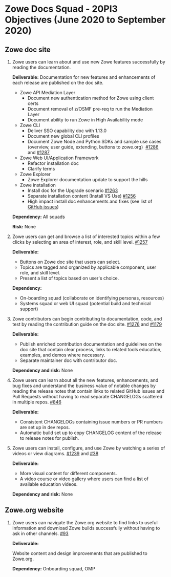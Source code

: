# Zowe Docs Squad - 20PI3 Objectives (June 2020 to September 2020)

## Zowe doc site 

1. Zowe users can learn about and use new Zowe features successfully by reading the documentation. 
   
   **Deliverable:** Documentation for new features and enhancements of each release are published on the doc site.

   - Zowe API Mediation Layer
     - Document new authentication method for Zowe using client certs 
     - Document removal of z/OSMF pre-req to run the Mediation Layer 
     - Document ability to run Zowe in High Availability mode
   - Zowe CLI
     - Deliver SSO capability doc with 1.13.0
     - Document new global CLI profiles 
     - Document Zowe Node and Python SDKs and sample use cases (overview, user guide, extending, buttons to zowe.org)  [#1286](https://github.com/zowe/docs-site/issues/1286) and [#1287](https://github.com/zowe/docs-site/issues/1287)
   - Zowe Web UI/Application Framework 
     - Refactor installation doc 
     - Clarify terms
   - Zowe Explorer
     - Zowe Explorer documentation update to support the hills
   - Zowe installation
     - Install doc for the Upgrade scenario [#1263](https://github.com/zowe/docs-site/issues/1263)
     - Separate installation content (Install VS Use) [#1256](https://github.com/zowe/docs-site/issues/1256)
     - High impact install doc enhancements and fixes (see list of [GitHub issues](https://github.com/zowe/docs-site/issues?q=is%3Aopen+is%3Aissue+label%3Acupids))

    **Dependency:** All squads

    **Risk:** None

2. Zowe users can get and browse a list of interested topics within a few clicks by selecting an area of interest, role, and skill level. [#1257](https://github.com/zowe/docs-site/issues/1257)
   
   **Deliverable:** 
   - Buttons on Zowe doc site that users can select. 
   - Topics are tagged and organized by applicable component, user role, and skill level. 
   - Present a list of topics based on user's choice.

   **Dependency:** 
   - On-boarding squad (collaborate on identifying personas, resources)
   - Systems squad or web UI squad (potential build and technical support)

3. Zowe contributors can begin contributing to documentation, code, and test by reading the contribution guide on the doc site. [#1276](https://github.com/zowe/docs-site/issues/1276) and [#1179](https://github.com/zowe/docs-site/issues/1179)
   
   **Deliverable:** 
   - Publish enriched contribution documentation and guidelines on the doc site that contain clear process, links to related tools education, examples, and demos where necessary.
   - Separate maintainer doc with contributor doc. 

   **Dependency and risk:** None

4. Zowe users can learn about all the new features, enhancements, and bug fixes and understand the business value of notable changes by reading the release notes that contain links to related GitHub issues and Pull Requests without having to read separate CHANGELOGs scattered in multiple repos. [#846](https://github.com/zowe/docs-site/issues/846)

   **Deliverable:**   
   - Consistent CHANGELOGs containing issue numbers or PR numbers are set up in dev repos. 
   - Automatic build set up to copy CHANGELOG content of the release to release notes for publish. 

5. Zowe users can install, configure, and use Zowe by watching a series of videos or view diagrams. [#1239](https://github.com/zowe/docs-site/issues/1239) and [#38](https://github.com/zowe/docs-site/issues/38)
   
   **Deliverable:**
   - More visual content for different components. 
   - A video course or video gallery where users can find a list of available education videos. 

   **Dependency and risk:** None

## Zowe.org website

1. Zowe users can navigate the Zowe.org website to find links to useful information and download Zowe builds successfully without having to ask in other channels. [#93](https://github.com/zowe/zowe.github.io/pull/93)
  
   **Deliverable:** 
   
   Website content and design improvements that are published to Zowe.org.

   **Dependency:** Onboarding squad, OMP
